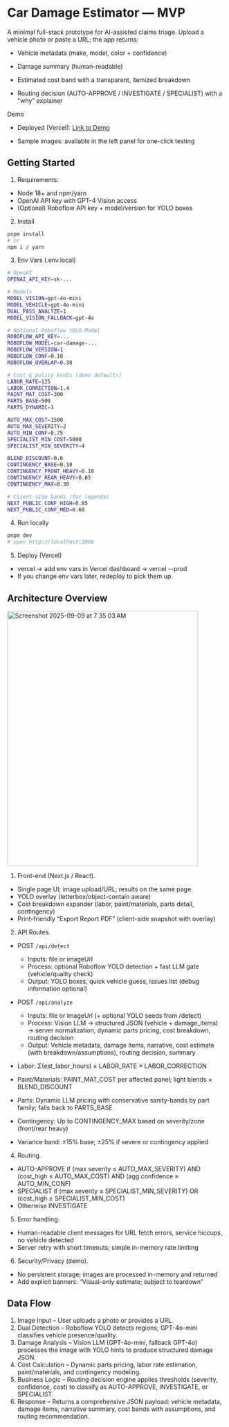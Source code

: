 # Car Damage Estimator — MVP

A minimal full-stack prototype for AI-assisted claims triage. Upload a vehicle photo or paste a URL; the app returns:

 - Vehicle metadata (make, model, color + confidence)

 - Damage summary (human-readable)

 - Estimated cost band with a transparent, itemized breakdown

 - Routing decision (AUTO-APPROVE / INVESTIGATE / SPECIALIST) with a “why” explainer

Demo

 - Deployed (Vercel): [Link to Demo](https://car-damage-estimator-mvp.vercel.app/)

 - Sample images: available in the left panel for one-click testing



## Getting Started
1) Requirements:
- Node 18+ and npm/yarn
- OpenAI API key with GPT-4 Vision access
- (Optional) Roboflow API key + model/version for YOLO boxes

2) Install

```bash
pnpm install
# or
npm i / yarn
```

3) Env Vars (.env.local)

```bash
# OpenAI
OPENAI_API_KEY=sk-...

# Models
MODEL_VISION=gpt-4o-mini
MODEL_VEHICLE=gpt-4o-mini
DUAL_PASS_ANALYZE=1
MODEL_VISION_FALLBACK=gpt-4o

# Optional Roboflow YOLO Model
ROBOFLOW_API_KEY=...
ROBOFLOW_MODEL=car-damage-...
ROBOFLOW_VERSION=1
ROBOFLOW_CONF=0.10
ROBOFLOW_OVERLAP=0.30

# Cost & policy knobs (demo defaults)
LABOR_RATE=125
LABOR_CORRECTION=1.4
PAINT_MAT_COST=300
PARTS_BASE=500
PARTS_DYNAMIC=1

AUTO_MAX_COST=1500
AUTO_MAX_SEVERITY=2
AUTO_MIN_CONF=0.75
SPECIALIST_MIN_COST=5000
SPECIALIST_MIN_SEVERITY=4

BLEND_DISCOUNT=0.6
CONTINGENCY_BASE=0.10
CONTINGENCY_FRONT_HEAVY=0.10
CONTINGENCY_REAR_HEAVY=0.05
CONTINGENCY_MAX=0.30

# Client-side bands (for legends)
NEXT_PUBLIC_CONF_HIGH=0.85
NEXT_PUBLIC_CONF_MED=0.60
```

4) Run locally

```bash
pnpm dev
# open http://localhost:3000
```

5) Deploy (Vercel)
- vercel → add env vars in Vercel dashboard → vercel --prod
- If you change env vars later, redeploy to pick them up.

## Architecture Overview
<img width="441" height="587" alt="Screenshot 2025-09-09 at 7 35 03 AM" src="https://github.com/user-attachments/assets/9e5d964e-d7b2-415a-98e8-708a5ddf6b90" />


1) Front-end (Next.js / React).
- Single page UI; image upload/URL; results on the same page
- YOLO overlay (letterbox/object-contain aware)
- Cost breakdown expander (labor, paint/materials, parts detail, contingency)
- Print-friendly “Export Report PDF” (client-side snapshot with overlay)

2) API Routes.
- POST ```/api/detect```
  - Inputs: file or imageUrl
  - Process: optional Roboflow YOLO detection + fast LLM gate (vehicle/quality check)
  - Output: YOLO boxes, quick vehicle guess, issues list (debug information optional)
- POST ```/api/analyze```
  - Inputs: file or imageUrl (+ optional YOLO seeds from /detect)
  - Process: Vision LLM → structured JSON (vehicle + damage_items) → server normalization, dynamic parts pricing, cost breakdown, routing decision
  - Output: Vehicle metadata, damage items, narrative, cost estimate (with breakdown/assumptions), routing decision, summary

- Labor: Σ(est_labor_hours) × LABOR_RATE × LABOR_CORRECTION
- Paint/Materials: PAINT_MAT_COST per affected panel; light blends × BLEND_DISCOUNT
- Parts: Dynamic LLM pricing with conservative sanity-bands by part family; falls back to PARTS_BASE
- Contingency: Up to CONTINGENCY_MAX based on severity/zone (front/rear heavy)
- Variance band: ±15% base; ±25% if severe or contingency applied

4) Routing.
- AUTO-APPROVE if (max severity ≤ AUTO_MAX_SEVERITY) AND (cost_high ≤ AUTO_MAX_COST) AND (agg confidence ≥ AUTO_MIN_CONF)
- SPECIALIST if (max severity ≥ SPECIALIST_MIN_SEVERITY) OR (cost_high ≥ SPECIALIST_MIN_COST)
- Otherwise INVESTIGATE

5) Error handling.
- Human-readable client messages for URL fetch errors, service hiccups, no vehicle detected
- Server retry with short timeouts; simple in-memory rate limiting

6) Security/Privacy (demo).
- No persistent storage; images are processed in-memory and returned
- Add explicit banners: “Visual-only estimate; subject to teardown”

## Data Flow
1) Image Input – User uploads a photo or provides a URL.
2) Dual Detection – Roboflow YOLO detects regions; GPT-4o-mini classifies vehicle presence/quality.
3) Damage Analysis – Vision LLM (GPT-4o-mini, fallback GPT-4o) processes the image with YOLO hints to produce structured damage JSON.
4) Cost Calculation – Dynamic parts pricing, labor rate estimation, paint/materials, and contingency modeling.
5) Business Logic – Routing decision engine applies thresholds (severity, confidence, cost) to classify as AUTO-APPROVE, INVESTIGATE, or SPECIALIST.
6) Response – Returns a comprehensive JSON payload: vehicle metadata, damage items, narrative summary, cost bands with assumptions, and routing recommendation.
